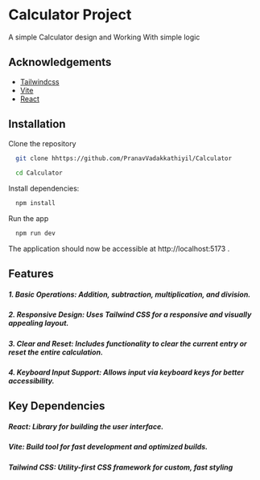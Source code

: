 
# Calculator Project

A simple Calculator design and Working With simple logic 

## Acknowledgements

 - [Tailwindcss](https://tailwindcss.com/)
 - [Vite](https://vite.dev/)
 - [React](https://react.dev/)


## Installation

Clone the repository
```bash
  git clone hhttps://github.com/PranavVadakkathiyil/Calculator
  
  cd Calculator
```
Install dependencies:

```bash
  npm install
```
Run the app
```bash
  npm run dev

```
The application should now be accessible at http://localhost:5173 .


    

## Features

##### 1. Basic Operations: Addition, subtraction, multiplication, and division.

##### 2. Responsive Design: Uses Tailwind CSS for a responsive and visually appealing layout.

##### 3. Clear and Reset: Includes functionality to clear the current entry or reset the entire calculation.

##### 4. Keyboard Input Support: Allows input via keyboard keys for better accessibility.
 
## Key Dependencies

##### React: Library for building the user interface.
##### Vite: Build tool for fast development and optimized builds.
##### Tailwind CSS: Utility-first CSS framework for custom, fast styling







